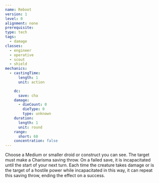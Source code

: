 ```yaml
---
name: Reboot
version: 1
level: 0
alignment: none
prerequisite: 
type: tech
tags:
  - damage
classes:
  - engineer
  - operative
  - scout
  - shield
mechanics:
  - castingTime:
      length: 1
      unit: action

    dc:
      save: cha
    damage:
      - dieCount: 0
        dieType: 0
        type: unknown
    duration:
      length: 1
      unit: round
    range:
      short: 60
    concentration: false
---
```

Choose a Medium or smaller droid or construct you can see. The target must make a Charisma saving throw. On a failed save, it is incapacitated until the start of your next turn. Each time the creature takes damage or is the target of a hostile power while incapacitated in this way, it can repeat this saving throw, ending the effect on a success.
    